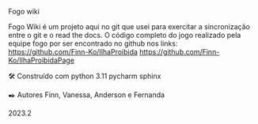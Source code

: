 Fogo wiki 

Fogo Wiki é um projeto aqui no git que usei para exercitar a sincronização entre o git e o read the docs. 
O código completo do jogo realizado pela equipe fogo por ser encontrado no github nos links:
https://github.com/Finn-Ko/IlhaProibida
https://github.com/Finn-Ko/IlhaProibidaPage

🛠️ Construído com
python 3.11
pycharm 
sphinx 

✒️ Autores
Finn, Vanessa, Anderson e Fernanda 

2023.2
